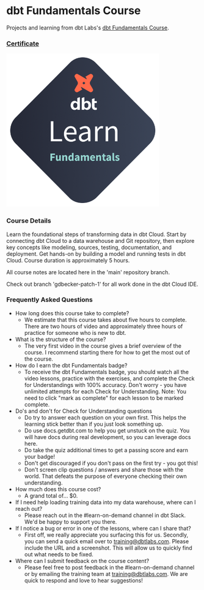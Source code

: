# dbt Fundamentals Course

Projects and learning from dbt Labs's [dbt Fundamentals Course](https://learn.getdbt.com/courses/dbt-fundamentals).

### [Certificate](https://credentials.getdbt.com/0eb65717-9bd6-41c1-b092-027dfcd9b1c5)

!["Certificate"](./Certificate.png)

### Course Details

Learn the foundational steps of transforming data in dbt Cloud. Start by connecting dbt Cloud to a data warehouse and Git repository, then explore key concepts like modeling, sources, testing, documentation, and deployment. Get hands-on by building a model and running tests in dbt Cloud. Course duration is approximately 5 hours.

All course notes are located here in the 'main' repository branch.

Check out branch 'gdbecker-patch-1' for all work done in the dbt Cloud IDE.

### Frequently Asked Questions
- How long does this course take to complete?
  - We estimate that this course takes about five hours to complete. There are two hours of video and approximately three hours of practice for someone who is new to dbt.
- What is the structure of the course?
  - The very first video in the course gives a brief overview of the course. I recommend starting there for how to get the most out of the course.
- How do I earn the dbt Fundamentals badge?
  - To receive the dbt Fundamentals badge, you should watch all the video lessons, practice with the exercises, and complete the Check for Understandings with 100% accuracy. Don't worry - you have unlimited attempts for each Check for Understanding. Note: You need to click "mark as complete" for each lesson to be marked complete.
- Do's and don't for Check for Understanding questions
  - Do try to answer each question on your own first. This helps the learning stick better than if you just look something up.
  - Do use docs.getdbt.com to help you get unstuck on the quiz. You will have docs during real development, so you can leverage docs here.
  - Do take the quiz additional times to get a passing score and earn your badge!
  - Don't get discouraged if you don't pass on the first try - you got this!
  - Don't screen clip questions / answers and share those with the world. That defeats the purpose of everyone checking their own understanding.
- How much does this course cost?
  - A grand total of… $0.
- If I need help loading training data into my data warehouse, where can I reach out?
  - Please reach out in the #learn-on-demand channel in dbt Slack. We'd be happy to support you there.
- If I notice a bug or error in one of the lessons, where can I share that?
  - First off, we really appreciate you surfacing this for us. Secondly, you can send a quick email over to training@dbtlabs.com. Please include the URL and a screenshot. This will allow us to quickly find out what needs to be fixed.
- Where can I submit feedback on the course content?
  - Please feel free to post feedback in the #learn-on-demand channel or by emailing the training team at training@dbtlabs.com. We are quick to respond and love to hear suggestions!